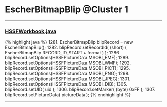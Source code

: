 # EscherBitmapBlip @Cluster 1

***

### [HSSFWorkbook.java](https://searchcode.com/codesearch/view/15642316/)
{% highlight java %}
1281. EscherBitmapBlip blipRecord = new EscherBitmapBlip();
1282. blipRecord.setRecordId( (short) ( EscherBitmapBlip.RECORD_ID_START + format ) );
1286.         blipRecord.setOptions(HSSFPictureData.MSOBI_EMF);
1289.         blipRecord.setOptions(HSSFPictureData.MSOBI_WMF);
1292.         blipRecord.setOptions(HSSFPictureData.MSOBI_PICT);
1295.         blipRecord.setOptions(HSSFPictureData.MSOBI_PNG);
1298.         blipRecord.setOptions(HSSFPictureData.MSOBI_JPEG);
1301.         blipRecord.setOptions(HSSFPictureData.MSOBI_DIB);
1305. blipRecord.setUID( uid );
1306. blipRecord.setMarker( (byte) 0xFF );
1307. blipRecord.setPictureData( pictureData );
{% endhighlight %}

***

